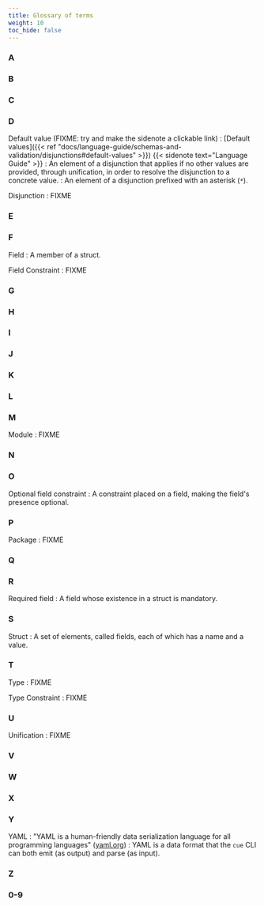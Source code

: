 ```yaml
---
title: Glossary of terms
weight: 10
toc_hide: false
---
```


### A


### B


### C


### D

Default value (FIXME: try and make the sidenote a clickable link)
: [Default values]({{< ref "docs/language-guide/schemas-and-validation/disjunctions#default-values" >}})
{{< sidenote text="Language Guide" >}}
: An element of a disjunction that applies if no other values are provided,
through unification, in order to resolve the disjunction to a concrete value.
: An element of a disjunction prefixed with an asterisk (`*`).

Disjunction
: FIXME

### E


### F

Field
: A member of a struct.

Field Constraint
: FIXME

### G


### H


### I


### J


### K


### L


### M

Module
: FIXME

### N


### O

Optional field constraint
: A constraint placed on a field, making the field's presence optional.

### P

Package
: FIXME

### Q


### R

Required field
: A field whose existence in a struct is mandatory.

### S

Struct
: A set of elements, called fields, each of which has a name and a value.

### T

Type
: FIXME

Type Constraint
: FIXME

### U

Unification
: FIXME

### V


### W


### X


### Y

YAML
: "YAML is a human-friendly data serialization language for all programming languages" ([yaml.org](https://yaml.org/))
: YAML is a data format that the `cue` CLI can both emit (as output) and parse (as input).

### Z


### 0-9


